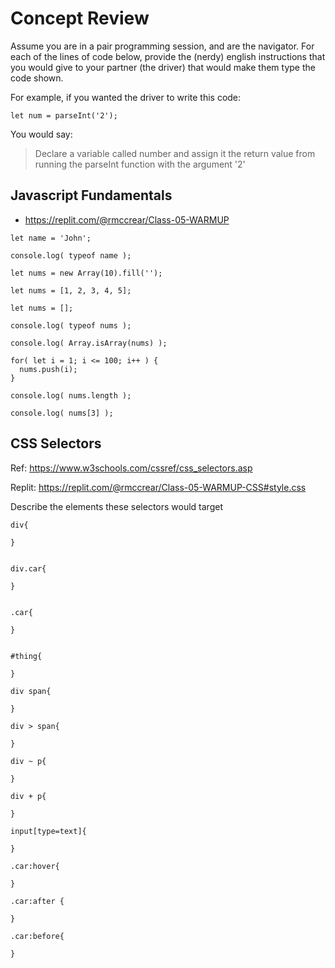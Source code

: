 # Concept Review

Assume you are in a pair programming session, and are the navigator.  For each of the lines of code below, provide the (nerdy) english instructions that you would give to your partner (the driver) that would make them type the code shown.

For example, if you wanted the driver to write this code:

```
let num = parseInt('2');
```

You would say:
> Declare a variable called number and assign it the return value from running the parseInt function with the argument '2'


## Javascript Fundamentals

* https://replit.com/@rmccrear/Class-05-WARMUP

```
let name = 'John';
```

```
console.log( typeof name );
```

```
let nums = new Array(10).fill('');
```

```
let nums = [1, 2, 3, 4, 5];
```

```
let nums = [];
```

```
console.log( typeof nums );
```

```
console.log( Array.isArray(nums) );
```

```
for( let i = 1; i <= 100; i++ ) {
  nums.push(i);
}
```

```
console.log( nums.length );
```

```
console.log( nums[3] );
```

## CSS Selectors
Ref: https://www.w3schools.com/cssref/css_selectors.asp

Replit: https://replit.com/@rmccrear/Class-05-WARMUP-CSS#style.css

Describe the elements these selectors would target


```
div{
  
}


div.car{
  
}


.car{
  
}


#thing{
  
}

div span{

}

div > span{

}

div ~ p{
  
}

div + p{
  
}

input[type=text]{
  
}

.car:hover{
  
}

.car:after {
  
}

.car:before{
  
}

```
